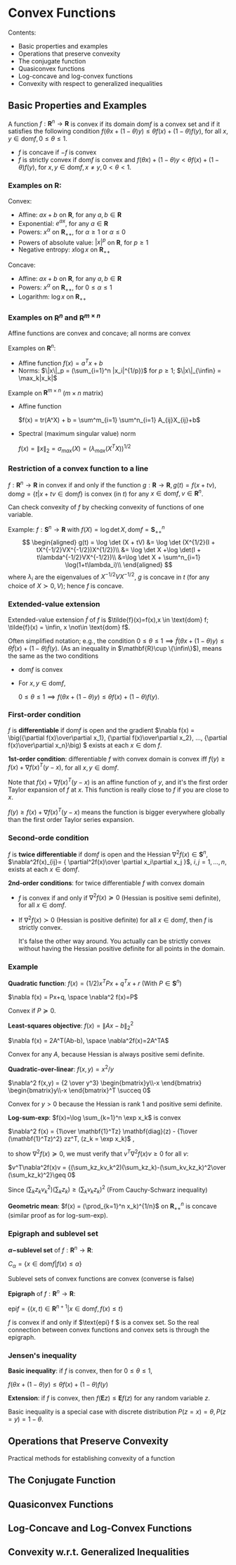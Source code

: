 # Convex Functions

Contents:

* Basic properties and examples
* Operations that preserve convexity
* The conjugate function
* Quasiconvex functions
* Log-concave and log-convex functions
* Convexity with respect to generalized inequalities

## Basic Properties and Examples

A function $f: \mathbf{R}^n \rightarrow \mathbf{R}$ is convex if its domain $\text{dom} f$ is a convex set and if it satisfies the following condition $f(\theta x+(1-\theta)y) \leq \theta f(x) + (1-\theta)f(y)$, for all $x,y \in \text{dom} f, 0 \leq \theta \leq 1$.

* $f$ is concave if $-f$ is convex
* $f$ is strictly convex if $\text{dom} f$ is convex and $f(\theta x) + (1-\theta)y < \theta f(x) + (1-\theta) f(y)$, for $x,y \in \text{dom} f, x \neq y, 0 < \theta < 1$.

### Examples on $\mathbf{R}$:

Convex:

* Affine: $ax+b$ on $\mathbf{R}$, for any $a,b \in \mathbf{R}$
* Exponential: $e^{ax}$, for any $a \in \mathbf{R}$
* Powers: $x^\alpha$ on $\mathbf{R}_{++}$, for $\alpha \geq 1$ or $\alpha \leq 0$
* Powers of absolute value: $|x|^p$ on $\mathbf{R}$, for $p\geq 1$
* Negative entropy: $x\log x$ on $\mathbf{R}_{++}$

Concave:

* Affine: $ax+b$ on $\mathbf{R}$, for any $a,b \in \mathbf{R}$
* Powers: $x^{\alpha}$ on $\mathbf{R}_{++}$, for $0 \leq \alpha \leq 1$
* Logarithm: $\log x$ on $\mathbf{R}_{++}$

### Examples on $\mathbf{R}^n$ and $\mathbf{R}^{m \times n}$

Affine functions are convex and concave; all norms are convex

Examples on $\mathbf{R}^n$:

* Affine function $f(x) = a^Tx + b$
* Norms: $\|x\|_p = (\sum_{i=1}^n |x_i|^{1/p})$ for $p \geq 1$; $\|x\|_{\infin} = \max_k|x_k|$

Example on $\mathbf{R}^{m\times n}$ ($m \times n$ matrix)

* Affine function

  $f(x) = tr(A^X) + b = \sum^m_{i=1} \sum^n_{i=1} A_{ij}X_{ij}+b$

* Spectral (maximum singular value) norm

  $f(x) = \|x\|_2 = \sigma_{max}(X) = (\lambda_{max}(X^T X))^{1/2}$

### Restriction of a convex function to a line

$f: \mathbf{R}^n  \rightarrow \mathbf{R}$ in convex if and only if the function $g : \mathbf{R} \rightarrow \mathbf{R}, g(t) = f(x+tv)$, $\text{dom} g = \{t|x+tv \in \text{dom} f\}$ is convex (in $t$) for any $x \in \text{dom} f, v\in\mathbf{R}^n$.

Can check convexity of $f$ by checking convexity of functions of one variable.

Example: $f: \mathbf{S}^n \rightarrow \mathbf{R}$ with $f(X) = \log \det X, \text{dom} f = \mathbf{S}_{++}^n$
$$
\begin{aligned}
g(t) = \log \det (X + tV) 
&= \log \det (X^{1/2}(I + tX^{-1/2}VX^{-1/2})X^{1/2})\\
&= \log \det X +\log \det(I + t\lambda^{-1/2}VX^{-1/2})\\
&=\log \det X + \sum^n_{i=1} \log(1+t\lambda_i)\\
\end{aligned}
$$
where $\lambda_i$ are the eigenvalues of $X^{-1/2}VX^{-1/2}$, $g$ is concave in $t$ (for any choice of $X \succ 0, V$); hence $f$ is concave.

### Extended-value extension

Extended-value extension $\tilde{f}$ of $f$ is $\tilde{f}(x)=f(x),x \in \text{dom} f; \tilde{f}(x) = \infin, x \not\in \text{dom} f$.

Often simplified notation; e.g., the condition $0\leq \theta \leq 1 \implies \tilde{f}(\theta x + (1-\theta)y) \leq \theta \tilde{f}(x) + (1-\theta) \tilde{f}(y)$. (As an inequality in $\mathbf{R}\cup \{\infin\}$), means the same as the two conditions

* $\text{dom} f$ is convex

* For $x,y \in \text{dom} f$,

  $0 \leq \theta \leq 1 \implies f(\theta x + (1-\theta)y) \leq \theta f(x) + (1-\theta)f(y)$.

### First-order condition

$f$ is **differentiable** if $\text{dom} f$ is open and the gradient $\nabla f(x) = \big({\partial f(x)\over\partial x_1}, {\partial f(x)\over\partial x_2}, ..., {\partial f(x)\over\partial x_n}\big) $ exists at each $x \in \text{dom }f$.

**1st-order condition**: differentiable $f$ with convex domain is convex iff $f(y)\geq f(x)+\nabla f(x)^T (y-x),$ for all $x,y \in \text{dom} f$.

Note that $f(x)+\nabla f(x)^T (y-x)$ is an affine function of $y$, and it's the first order Taylor expansion of $f$ at $x$. This function is really close to $f$ if you are close to $x$. 

$f(y)\geq f(x)+\nabla f(x)^T (y-x)$ means the function is bigger everywhere globally than the first order Taylor series expansion. 

### Second-orde condition

$f$ is **twice differentiable** if $\text{dom} f$ is open and the Hessian $\nabla^2 f(x) \in \mathbf{S}^n$, $\nabla^2f(x)_{ij}=  { \partial^2f(x)\over \partial x_i\partial x_j }$, $i,j = 1, ..., n$, exists at each $x \in \text{dom} f$.

**2nd-order conditions**: for twice differentiable $f$ with convex domain

* $f$ is convex if and only if $\nabla^2f(x) \succeq 0$ (Hessian is positive semi definite), for all $x \in \text{dom} f$.

* If $\nabla^2f(x)\succ0$ (Hessian is positive definite) for all $x \in \text{dom} f$, then $f$ is strictly convex.

  It's false the other way around. You actually can be strictly convex without having the Hessian positive definite for all points in the domain.

### Example

**Quadratic function**: $f(x)=(1/2)x^TPx+q^Tx+r$ (With $P \in \mathbf{S}^n$)

$\nabla f(x) = Px+q, \space \nabla^2 f(x)=P$

Convex if $P \succeq0$.

**Least-squares objective**: $f(x)=\|Ax-b\|_2^2$

$\nabla f(x) = 2A^T(Ab-b), \space \nabla^2f(x)=2A^TA$

Convex for any $A$, because Hessian is always positive semi definite.

**Quadratic-over-linear**: $f(x,y)=x^2/y$

$\nabla^2 f(x,y) = {2 \over y^3} \begin{bmatrix}y\\-x \end{bmatrix} \begin{bmatrix}y\\-x \end{bmatrix}^T \succeq 0$

Convex for $y>0$ because the Hessian is rank 1 and positive semi definite.

**Log-sum-exp**: $f(x)=\log \sum_{k=1}^n \exp x_k$ is convex

$\nabla^2 f(x) = {1\over \mathbf{1}^Tz} \mathbf{diag}(z) - {1\over (\mathbf{1}^Tz)^2} zz^T, (z_k =  \exp x_k)$ , 

to show $\nabla^2f(x) \succeq 0$, we must verify that $v^T \nabla^2f(x)v \geq 0$ for all $v$:

$v^T\nabla^2f(x)v = {(\sum_kz_kv_k^2)(\sum_kz_k)-(\sum_kv_kz_k)^2\over (\sum_kz_k)^2}\geq 0$

Since $(\sum_kz_kv_k^2)(\sum_kz_k)\geq (\sum_kv_kz_k)^2$ (From Cauchy-Schwarz inequality)

**Geometric mean**: $f(x) = (\prod_{k=1}^n x_k)^{1/n}$ on $\mathbf{R}_{++}^n$ is concave (similar proof as for log-sum-exp).

### Epigraph and sublevel set

**$\alpha-$sublevel set** of $f: \mathbf{R}^n \rightarrow \mathbf{R}$:

$C_{\alpha} = \{x \in \text{dom} f| f(x) \leq \alpha \}$

Sublevel sets of convex functions are convex (converse is false)

**Epigraph** of $f: \mathbf{R}^n \rightarrow \mathbf{R}$:

$\text{epi} f = \{(x,t) \in \mathbf{R}^{n+1}| x \in \text{dom}f, f(x) \leq t\}$

$f$ is convex if and only if $\text{epi} f $ is a convex set. So the real connection between convex functions and convex sets is through the epigraph.

### Jensen's inequality

**Basic inequality**: if $f$ is convex, then for $0 \leq \theta \leq 1$, 

$f(\theta x + (1-\theta)y) \leq \theta f(x) + (1-\theta)f(y)$

**Extension**: if $f$ is convex, then $f(\mathbf{E}z) \leq \mathbf{E}f(z)$ for any random variable $z$.

Basic inequality is a special case with discrete distribution $P(z=x)=\theta, P(z=y)=1-\theta$.

## Operations that Preserve Convexity

Practical methods for establishing convexity of a function

## The Conjugate Function

## Quasiconvex Functions

## Log-Concave and Log-Convex Functions

## Convexity w.r.t. Generalized Inequalities

